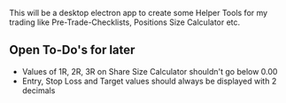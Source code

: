 This will be a desktop electron app to create some Helper Tools for my trading like Pre-Trade-Checklists, Positions Size Calculator etc.

## Open To-Do's for later
- Values of 1R, 2R, 3R on Share Size Calculator shouldn't go below 0.00
- Entry, Stop Loss and Target values should always be displayed with 2 decimals